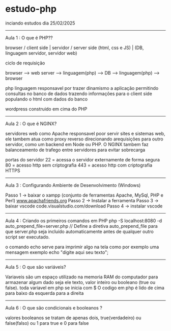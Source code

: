 # estudo-php

inciando estudos dia 25/02/2025

---

Aula 1 : O que é PHP??

browser / client side | servidor / server side
(html, css e JS) | (DB, linguagem servidor, servidor web)

ciclo de requisição

browser --> web server --> linguagem(php) --> DB --> linguagem(php) --> browser

php linguagem responsavel por trazer dinamismo a aplicação permitindo consultas no banco de dados trazendo informações para o client side populando o html com dados do banco

wordpress construido em cima do PHP

---

Aula 2 : O que é NGINX?

servidores web como Apache responsavel poor servir sites e sistemas web, ele tambem atua como proxy reverso direcionando arequisições para outro servidor, como um backend em Node ou PHP. O NGINX tambem faz balanceamento de trafego entre servidores para evitar sobrecarga

portas do servidor
22 = acessa o servidor externamente de forma segura
80 = acesso http sem criptografia
443 = acesso http com criptografia HTTPS

---

Aula 3 : Configurando Ambiente de Desenvolvimento (Windows)

Passo 1 -> baixar o xampp (conjunto de ferramentas Apache, MySql, PHP e Perl) www.apachafriends.org
Passo 2 -> Instalar a ferramenta
Passo 3 -> baixar vscode code.visualstudio.com/download
Passo 4 -> instalar vscode

---

Aula 4 : Criando os primeiros comandos em PHP
php -S localhost:8080 -d auto_prepend_file=server.php // Define a diretiva auto_prepend_file para que server.php seja incluído automaticamente antes de qualquer outro script ser executado.

o comando echo serve para imprimir algo na tela como por exemplo uma mensagem
exemplo echo "digite aqui seu texto";

---

Aula 5 : O que são variáveis?

Variaveis são um espaço utilizado na memoria RAM do computador para armazenar algum dado seja ele texto, valor inteiro ou booleano (true ou false).
toda variavel em php se inicia com $
O codigo em php é lido de cima para baixo da esquerda para a direita

---

Aula 6 : O que são condicionais e booleanos ?

valores booleanos se tratam de apenas dois, true(verdadeiro) ou false(falso) ou 1 para true e 0 para false
